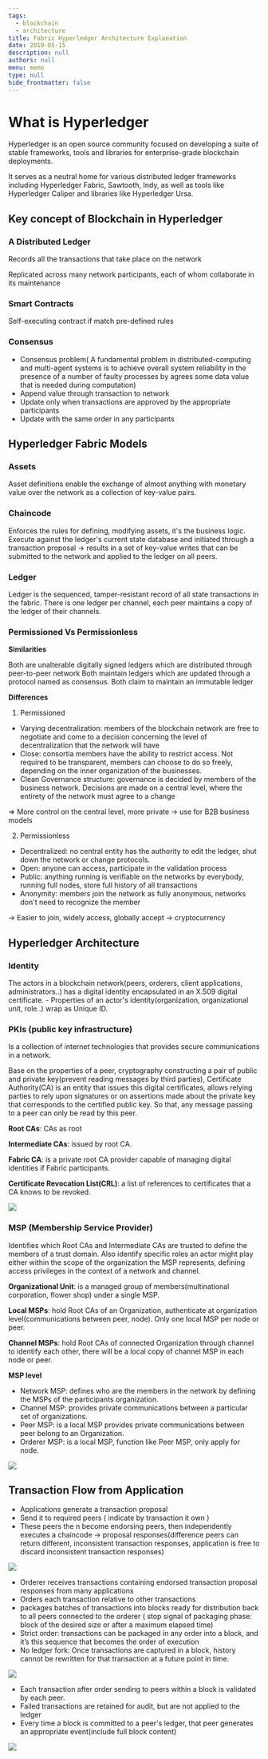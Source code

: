 ```yaml
---
tags: 
  - blockchain
  - architecture
title: Fabric Hyperledger Architecture Explanation
date: 2019-05-15
description: null
authors: null
menu: memo
type: null
hide_frontmatter: false
---
```


# What is Hyperledger
Hyperledger is an open source community focused on developing a suite of stable frameworks, tools and libraries for enterprise-grade blockchain deployments.

It serves as a neutral home for various distributed ledger frameworks including Hyperledger Fabric, Sawtooth, Indy, as well as tools like Hyperledger Caliper and libraries like Hyperledger Ursa.

## Key concept of Blockchain in Hyperledger
### A Distributed Ledger
Records all the transactions that take place on the network

Replicated across many network participants, each of whom collaborate in its maintenance

### Smart Contracts
Self-executing contract if match pre-defined rules

### Consensus
* Consensus problem( A fundamental problem in distributed-computing and multi-agent systems is to achieve overall system reliability in the presence of a number of faulty processes by agrees some data value that is needed during computation)
* Append value through transaction to network
* Update only when transactions are approved by the appropriate participants
* Update with the same order in any participants

## Hyperledger Fabric Models
### Assets
Asset definitions enable the exchange of almost anything with monetary value over the network as a collection of key-value pairs.

### Chaincode
Enforces the rules for defining, modifying  assets, it's the business logic. Execute against the ledger's current state database and initiated through a transaction proposal -> results in a set of key-value writes that can be submitted to the network and applied to the ledger on all peers.

### Ledger
Ledger is the sequenced, tamper-resistant record of all state transactions in the fabric. There is one ledger per channel, each peer maintains a copy of the ledger of their channels.

### Permissioned Vs Permissionless
**Similarities**

Both are unalterable digitally signed ledgers which are distributed through peer-to-peer network Both maintain ledgers which are updated through a protocol named as consensus. Both claim to maintain an immutable ledger

**Differences**

1. Permissioned

* Varying decentralization: members of the blockchain network are free to negotiate and come to a decision concerning the level of decentralization that the network will have
* Close: consortia members have the ability to restrict access. Not required to be transparent, members can choose to do so freely, depending on the inner organization of the businesses.
* Clean Governance structure: governance is decided by members of the business network. Decisions are made on a central level, where the entirety of the network must agree to a change

=> More control on the central level, more private -> use for B2B business models

2. Permissionless

* Decentralized: no central entity has the authority to edit the ledger, shut down the network or change protocols.
* Open: anyone can access, participate in the validation process
* Public: anything running is verifiable on the networks by everybody, running full nodes, store full history of all transactions
* Anonymity: members join the network as fully anonymous, networks don't need to recognize the member

→ Easier to join, widely access, globally accept  -> cryptocurrency

## Hyperledger Architecture
### Identity
The actors in a blockchain network(peers, orderers, client applications, administrators..) has a digital identity encapsulated in an X.509 digital certificate. - Properties of an actor's identity(organization, organizational unit, role..) wrap as Unique ID.

### PKIs (public key infrastructure)
Is a collection of internet technologies that provides secure communications in a network.

Base on the properties of a peer, cryptography constructing a pair of public and private key(prevent reading messages by third parties), Certificate Authority(CA) is an entity that issues this digital certificates, allows relying parties to rely upon signatures or on assertions made about the private key that corresponds to the certified public key. So that, any message passing to a peer can only be read by this peer.

**Root CAs**: CAs as root

**Intermediate CAs**: issued by root CA.

**Fabric CA**: is a private root CA provider capable of managing digital identities if Fabric participants.

**Certificate Revocation List(CRL)**: a list of references to certificates that a CA knows to be revoked.

![](assets/fabric-hyperledger-architecture-explanation_acecde099998e363519533076028fb4e_md5.webp)

### MSP (Membership Service Provider)
Identifies which Root CAs and Intermediate CAs are trusted to define the members of a trust domain. Also identify specific roles an actor might play either within the scope of the organization the MSP represents, defining access privileges in the context of a network and channel.

**Organizational Unit**: is a managed group of members(multinational corporation, flower shop) under a single MSP.

**Local MSPs**: hold Root CAs of an Organization, authenticate at organization level(communications between peer, node). Only one local MSP per node or peer.

**Channel MSPs**: hold Root CAs of connected Organization through channel to identify each other, there will be a local copy of channel MSP in each node or peer.

**MSP level**

* Network MSP: defines who are the members in the network by defining the MSPs of the participants organization.
* Channel MSP: provides private communications between a particular set of organizations.
* Peer MSP: is a local MSP provides private communications between peer belong to an Organization.
* Orderer MSP: is a local MSP, function like Peer MSP, only apply for node.

![](assets/fabric-hyperledger-architecture-explanation_a9852ce4f9889dd96d9efe61fd1cdc0c_md5.webp)

## Transaction Flow from Application
* Applications generate a transaction proposal
* Send it to required peers ( indicate by transaction it own )
* These peers the n become endorsing peers, then independently executes a chaincode -> proposal responses(difference peers can return different, inconsistent transaction responses, application is free to discard inconsistent transaction responses)

![](assets/fabric-hyperledger-architecture-explanation_871c33102b9552789598d25986ccd406_md5.webp)

* Orderer receives transactions containing endorsed transaction proposal responses from many applications
* Orders each transaction relative to other transactions
* packages batches of transactions into blocks ready for distribution back to all peers connected to the orderer ( stop signal of packaging phase: block of the desired size or after a maximum elapsed time)
* Strict order: transactions can be packaged in any order into a block, and it’s this sequence that becomes the order of execution
* No ledger fork: Once transactions are captured in a block, history cannot be rewritten for that transaction at a future point in time.

![](assets/fabric-hyperledger-architecture-explanation_4717184a9972241d126ccab41d22390e_md5.webp)

* Each transaction after order sending to peers within a block is validated by each peer.
* Failed transactions are retained for audit, but are not applied to the ledger
* Every time a block is committed to a peer's ledger, that peer generates an appropriate event(include full block content)

![](assets/fabric-hyperledger-architecture-explanation_2e60ff9cb71f5ecb312418e4228c7964_md5.webp)
